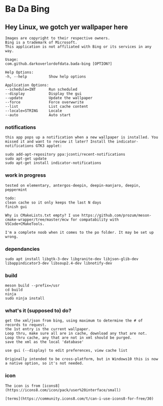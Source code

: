# Ba Da Bing
## Hey Linux, we gotch yer wallpaper here



    Images are copyright to their respective owners. 
    Bing is a trademark of Microsoft. 
    This application is not affiliated with Bing or its services in any way.

    Usage:
    com.github.darkoverlordofdata.bada-bing [OPTION?]

    Help Options:
    -h, --help          Show help options

    Application Options:
    --schedule=INT      Run scheduled
    --display           Display the gui
    --update            Update the wallpaper
    --force             Force overwwrite
    --list              List cache content
    --locale=STRING     Locale
    --auto              Auto start

### notifications

    this app pops up a notification when a new wallpaper is installed. You missed it and want to review it later? Install the indicator-notifications GTK3 applet:

    sudo add-apt-repository ppa:jconti/recent-notifications
    sudo apt-get update 
    sudo apt-get install indicator-notifications

### work in progress

    tested on elementary, antergos-deepin, deepin-manjaro, deepin, peppermint

    todo:
    clean cache so it only keeps the last N days
    finish gui

    Why is CMakeLists.txt empty? I use https://github.com/prozum/meson-cmake-wrapper/tree/master/mcw for compatability with VSCode+CMakeTools.

    I'm a complete noob when it comes to the po folder. It may be set up wrong.

### dependancies

    sudo apt install libgtk-3-dev libgranite-dev libjson-glib-dev libappindicator3-dev libsoup2.4-dev libnotify-dev


### build

    meson build --prefix=/usr
    cd build
    ninja
    sudo ninja install


### what's it (supposed to) do?

    get the xml/json from bing, using maximum to determine the # of records to request.
    the 1st entry is the current wallpaper.
    Loop thru, make sure all are in cache, download any that are not.
    Loop thru cache, any that are not in xml should be purged.
    save the xml as the local 'database'

    use gui (--display) to edit preferences, view cache list

    Originally intended to be cross-platform, but in Windows10 this is now a native option, so it's not needed.


### icon

    The icon is from [icons8](https://icons8.com/icon/pack/user%20interface/small)

    [terms](https://community.icons8.com/t/can-i-use-icons8-for-free/30)